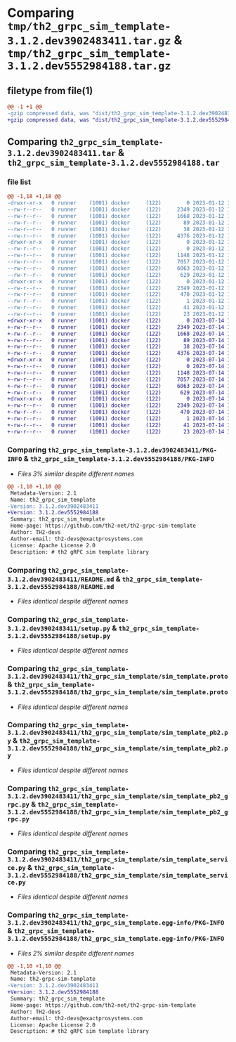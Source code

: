 # Comparing `tmp/th2_grpc_sim_template-3.1.2.dev3902483411.tar.gz` & `tmp/th2_grpc_sim_template-3.1.2.dev5552984188.tar.gz`

## filetype from file(1)

```diff
@@ -1 +1 @@
-gzip compressed data, was "dist/th2_grpc_sim_template-3.1.2.dev3902483411.tar", last modified: Thu Jan 12 13:02:28 2023, max compression
+gzip compressed data, was "dist/th2_grpc_sim_template-3.1.2.dev5552984188.tar", last modified: Fri Jul 14 10:13:20 2023, max compression
```

## Comparing `th2_grpc_sim_template-3.1.2.dev3902483411.tar` & `th2_grpc_sim_template-3.1.2.dev5552984188.tar`

### file list

```diff
@@ -1,18 +1,18 @@
-drwxr-xr-x   0 runner    (1001) docker     (122)        0 2023-01-12 13:02:28.000000 th2_grpc_sim_template-3.1.2.dev3902483411/
--rw-r--r--   0 runner    (1001) docker     (122)     2349 2023-01-12 13:02:28.000000 th2_grpc_sim_template-3.1.2.dev3902483411/PKG-INFO
--rw-r--r--   0 runner    (1001) docker     (122)     1668 2023-01-12 13:01:45.000000 th2_grpc_sim_template-3.1.2.dev3902483411/README.md
--rw-r--r--   0 runner    (1001) docker     (122)       89 2023-01-12 13:01:45.000000 th2_grpc_sim_template-3.1.2.dev3902483411/package_info.json
--rw-r--r--   0 runner    (1001) docker     (122)       38 2023-01-12 13:02:28.000000 th2_grpc_sim_template-3.1.2.dev3902483411/setup.cfg
--rw-r--r--   0 runner    (1001) docker     (122)     4376 2023-01-12 13:01:45.000000 th2_grpc_sim_template-3.1.2.dev3902483411/setup.py
-drwxr-xr-x   0 runner    (1001) docker     (122)        0 2023-01-12 13:02:28.000000 th2_grpc_sim_template-3.1.2.dev3902483411/th2_grpc_sim_template/
--rw-r--r--   0 runner    (1001) docker     (122)        0 2023-01-12 13:02:27.000000 th2_grpc_sim_template-3.1.2.dev3902483411/th2_grpc_sim_template/__init__.py
--rw-r--r--   0 runner    (1001) docker     (122)     1148 2023-01-12 13:01:45.000000 th2_grpc_sim_template-3.1.2.dev3902483411/th2_grpc_sim_template/sim_template.proto
--rw-r--r--   0 runner    (1001) docker     (122)     7057 2023-01-12 13:02:27.000000 th2_grpc_sim_template-3.1.2.dev3902483411/th2_grpc_sim_template/sim_template_pb2.py
--rw-r--r--   0 runner    (1001) docker     (122)     6063 2023-01-12 13:02:27.000000 th2_grpc_sim_template-3.1.2.dev3902483411/th2_grpc_sim_template/sim_template_pb2_grpc.py
--rw-r--r--   0 runner    (1001) docker     (122)      629 2023-01-12 13:02:10.000000 th2_grpc_sim_template-3.1.2.dev3902483411/th2_grpc_sim_template/sim_template_service.py
-drwxr-xr-x   0 runner    (1001) docker     (122)        0 2023-01-12 13:02:28.000000 th2_grpc_sim_template-3.1.2.dev3902483411/th2_grpc_sim_template.egg-info/
--rw-r--r--   0 runner    (1001) docker     (122)     2349 2023-01-12 13:02:27.000000 th2_grpc_sim_template-3.1.2.dev3902483411/th2_grpc_sim_template.egg-info/PKG-INFO
--rw-r--r--   0 runner    (1001) docker     (122)      470 2023-01-12 13:02:27.000000 th2_grpc_sim_template-3.1.2.dev3902483411/th2_grpc_sim_template.egg-info/SOURCES.txt
--rw-r--r--   0 runner    (1001) docker     (122)        1 2023-01-12 13:02:27.000000 th2_grpc_sim_template-3.1.2.dev3902483411/th2_grpc_sim_template.egg-info/dependency_links.txt
--rw-r--r--   0 runner    (1001) docker     (122)       41 2023-01-12 13:02:27.000000 th2_grpc_sim_template-3.1.2.dev3902483411/th2_grpc_sim_template.egg-info/requires.txt
--rw-r--r--   0 runner    (1001) docker     (122)       23 2023-01-12 13:02:27.000000 th2_grpc_sim_template-3.1.2.dev3902483411/th2_grpc_sim_template.egg-info/top_level.txt
+drwxr-xr-x   0 runner    (1001) docker     (122)        0 2023-07-14 10:13:20.000000 th2_grpc_sim_template-3.1.2.dev5552984188/
+-rw-r--r--   0 runner    (1001) docker     (122)     2349 2023-07-14 10:13:20.000000 th2_grpc_sim_template-3.1.2.dev5552984188/PKG-INFO
+-rw-r--r--   0 runner    (1001) docker     (122)     1668 2023-07-14 10:12:33.000000 th2_grpc_sim_template-3.1.2.dev5552984188/README.md
+-rw-r--r--   0 runner    (1001) docker     (122)       89 2023-07-14 10:12:34.000000 th2_grpc_sim_template-3.1.2.dev5552984188/package_info.json
+-rw-r--r--   0 runner    (1001) docker     (122)       38 2023-07-14 10:13:20.000000 th2_grpc_sim_template-3.1.2.dev5552984188/setup.cfg
+-rw-r--r--   0 runner    (1001) docker     (122)     4376 2023-07-14 10:12:33.000000 th2_grpc_sim_template-3.1.2.dev5552984188/setup.py
+drwxr-xr-x   0 runner    (1001) docker     (122)        0 2023-07-14 10:13:20.000000 th2_grpc_sim_template-3.1.2.dev5552984188/th2_grpc_sim_template/
+-rw-r--r--   0 runner    (1001) docker     (122)        0 2023-07-14 10:13:20.000000 th2_grpc_sim_template-3.1.2.dev5552984188/th2_grpc_sim_template/__init__.py
+-rw-r--r--   0 runner    (1001) docker     (122)     1148 2023-07-14 10:12:33.000000 th2_grpc_sim_template-3.1.2.dev5552984188/th2_grpc_sim_template/sim_template.proto
+-rw-r--r--   0 runner    (1001) docker     (122)     7057 2023-07-14 10:13:20.000000 th2_grpc_sim_template-3.1.2.dev5552984188/th2_grpc_sim_template/sim_template_pb2.py
+-rw-r--r--   0 runner    (1001) docker     (122)     6063 2023-07-14 10:13:20.000000 th2_grpc_sim_template-3.1.2.dev5552984188/th2_grpc_sim_template/sim_template_pb2_grpc.py
+-rw-r--r--   0 runner    (1001) docker     (122)      629 2023-07-14 10:12:58.000000 th2_grpc_sim_template-3.1.2.dev5552984188/th2_grpc_sim_template/sim_template_service.py
+drwxr-xr-x   0 runner    (1001) docker     (122)        0 2023-07-14 10:13:20.000000 th2_grpc_sim_template-3.1.2.dev5552984188/th2_grpc_sim_template.egg-info/
+-rw-r--r--   0 runner    (1001) docker     (122)     2349 2023-07-14 10:13:20.000000 th2_grpc_sim_template-3.1.2.dev5552984188/th2_grpc_sim_template.egg-info/PKG-INFO
+-rw-r--r--   0 runner    (1001) docker     (122)      470 2023-07-14 10:13:20.000000 th2_grpc_sim_template-3.1.2.dev5552984188/th2_grpc_sim_template.egg-info/SOURCES.txt
+-rw-r--r--   0 runner    (1001) docker     (122)        1 2023-07-14 10:13:20.000000 th2_grpc_sim_template-3.1.2.dev5552984188/th2_grpc_sim_template.egg-info/dependency_links.txt
+-rw-r--r--   0 runner    (1001) docker     (122)       41 2023-07-14 10:13:20.000000 th2_grpc_sim_template-3.1.2.dev5552984188/th2_grpc_sim_template.egg-info/requires.txt
+-rw-r--r--   0 runner    (1001) docker     (122)       23 2023-07-14 10:13:20.000000 th2_grpc_sim_template-3.1.2.dev5552984188/th2_grpc_sim_template.egg-info/top_level.txt
```

### Comparing `th2_grpc_sim_template-3.1.2.dev3902483411/PKG-INFO` & `th2_grpc_sim_template-3.1.2.dev5552984188/PKG-INFO`

 * *Files 3% similar despite different names*

```diff
@@ -1,10 +1,10 @@
 Metadata-Version: 2.1
 Name: th2_grpc_sim_template
-Version: 3.1.2.dev3902483411
+Version: 3.1.2.dev5552984188
 Summary: th2_grpc_sim_template
 Home-page: https://github.com/th2-net/th2-grpc-sim-template
 Author: TH2-devs
 Author-email: th2-devs@exactprosystems.com
 License: Apache License 2.0
 Description: # th2 gRPC sim template library
```

### Comparing `th2_grpc_sim_template-3.1.2.dev3902483411/README.md` & `th2_grpc_sim_template-3.1.2.dev5552984188/README.md`

 * *Files identical despite different names*

### Comparing `th2_grpc_sim_template-3.1.2.dev3902483411/setup.py` & `th2_grpc_sim_template-3.1.2.dev5552984188/setup.py`

 * *Files identical despite different names*

### Comparing `th2_grpc_sim_template-3.1.2.dev3902483411/th2_grpc_sim_template/sim_template.proto` & `th2_grpc_sim_template-3.1.2.dev5552984188/th2_grpc_sim_template/sim_template.proto`

 * *Files identical despite different names*

### Comparing `th2_grpc_sim_template-3.1.2.dev3902483411/th2_grpc_sim_template/sim_template_pb2.py` & `th2_grpc_sim_template-3.1.2.dev5552984188/th2_grpc_sim_template/sim_template_pb2.py`

 * *Files identical despite different names*

### Comparing `th2_grpc_sim_template-3.1.2.dev3902483411/th2_grpc_sim_template/sim_template_pb2_grpc.py` & `th2_grpc_sim_template-3.1.2.dev5552984188/th2_grpc_sim_template/sim_template_pb2_grpc.py`

 * *Files identical despite different names*

### Comparing `th2_grpc_sim_template-3.1.2.dev3902483411/th2_grpc_sim_template/sim_template_service.py` & `th2_grpc_sim_template-3.1.2.dev5552984188/th2_grpc_sim_template/sim_template_service.py`

 * *Files identical despite different names*

### Comparing `th2_grpc_sim_template-3.1.2.dev3902483411/th2_grpc_sim_template.egg-info/PKG-INFO` & `th2_grpc_sim_template-3.1.2.dev5552984188/th2_grpc_sim_template.egg-info/PKG-INFO`

 * *Files 2% similar despite different names*

```diff
@@ -1,10 +1,10 @@
 Metadata-Version: 2.1
 Name: th2-grpc-sim-template
-Version: 3.1.2.dev3902483411
+Version: 3.1.2.dev5552984188
 Summary: th2_grpc_sim_template
 Home-page: https://github.com/th2-net/th2-grpc-sim-template
 Author: TH2-devs
 Author-email: th2-devs@exactprosystems.com
 License: Apache License 2.0
 Description: # th2 gRPC sim template library
```


